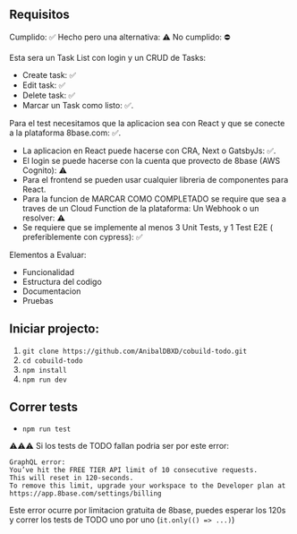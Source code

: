 ## Requisitos

Cumplido: ✅
Hecho pero una alternativa: ⚠️
No cumplido: ⛔

Esta sera un Task List con login y un CRUD de Tasks:
- Create task: ✅
- Edit task: ✅
- Delete task: ✅
- Marcar un Task como listo: ✅.

Para el test necesitamos que la aplicacion sea con React y que se conecte a la plataforma 8base.com: ✅.

- La aplicacion en React puede hacerse con CRA, Next o GatsbyJs: ✅.
- El login se puede hacerse con la cuenta que provecto de 8base (AWS Cognito): ⚠️
- Para el frontend se pueden usar cualquier libreria de componentes para React.
- Para la funcion de MARCAR COMO COMPLETADO se require que sea a traves de un Cloud Function de la plataforma: Un Webhook o un resolver: ⚠️
- Se requiere que se implemente al menos 3 Unit Tests, y 1 Test E2E ( preferiblemente con cypress): ✅

Elementos a Evaluar:

- Funcionalidad
- Estructura del codigo
- Documentacion
- Pruebas

## Iniciar projecto:

1. `git clone https://github.com/AnibalDBXD/cobuild-todo.git`
2. `cd cobuild-todo`
3. `npm install`
4. `npm run dev`

## Correr tests
- `npm run test`

⚠️⚠️⚠️
Si los tests de TODO fallan podria ser por este error:
```
GraphQL error:
You’ve hit the FREE TIER API limit of 10 consecutive requests.
This will reset in 120-seconds.
To remove this limit, upgrade your workspace to the Developer plan at https://app.8base.com/settings/billing
```
Este error ocurre por limitacion gratuita de 8base, puedes esperar los 120s y correr los tests de TODO uno por uno (`it.only(() => ...)`)
